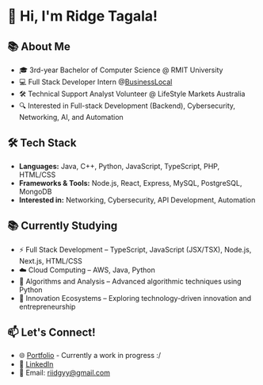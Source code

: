 # 👋 Hi, I'm Ridge Tagala!

## 📚 About Me
- 🎓 3rd-year Bachelor of Computer Science @ RMIT University  
- 💻 Full Stack Developer Intern @[BusinessLocal](https://github.com/BusinessLocal)
- 🛠️ Technical Support Analyst Volunteer @ LifeStyle Markets Australia 
- 🔍 Interested in Full-stack Development (Backend), Cybersecurity, Networking, AI, and Automation

## 🛠️ Tech Stack
- **Languages:** Java, C++, Python, JavaScript, TypeScript, PHP, HTML/CSS  
- **Frameworks & Tools:** Node.js, React, Express, MySQL, PostgreSQL, MongoDB
- **Interested in:** Networking, Cybersecurity, API Development, Automation

## 📚 Currently Studying
- ⚡ Full Stack Development – TypeScript, JavaScript (JSX/TSX), Node.js, Next.js, HTML/CSS
- ☁️ Cloud Computing – AWS, Java, Python
- 🧠 Algorithms and Analysis – Advanced algorithmic techniques using Python
- 🚀 Innovation Ecosystems – Exploring technology-driven innovation and entrepreneurship


## 📫 Let's Connect!
- 🌐 [Portfolio](https://riidgyy.com) - Currently a work in progress :/
- 💼 [LinkedIn](https://www.linkedin.com/in/ridge-tagala2002)
- 📧 Email: riidgyy@gmail.com


